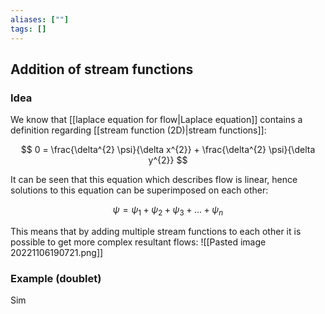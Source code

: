 ```yaml
---
aliases: [""]
tags: []
---
```


## Addition of stream functions
### Idea
We know that  [[laplace equation for flow|Laplace equation]] contains a definition regarding [[stream function (2D)|stream functions]]:

$$ 0 = \frac{\delta^{2} \psi}{\delta x^{2}} + \frac{\delta^{2} \psi}{\delta  y^{2}} $$

It can be seen that this equation which describes flow is linear, hence solutions to this equation can be superimposed on each other:

$$\psi = \psi_{1}+ \psi_{2}+ \psi_{3}+...+ \psi_{n}$$

This means that by adding multiple stream functions to each other it is possible to get more complex resultant flows:
![[Pasted image 20221106190721.png]]

### Example (doublet)
Sim